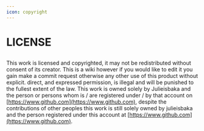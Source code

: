 ```yaml
---
icon: copyright
---
```


# LICENSE

##

This work is licensed and copyrighted, it may not be redistributed without consent of its creator. This is a wiki however if you would like to edit it you gain make a commit request otherwise any other use of this product without explicit. direct, and expressed permission, is illegal and will be punished to the fullest extent of the law. This work is owned solely by Julieisbaka and the person or persons whom is / are registered under / by that account on [https://www.github.com](https://www.github.com), despite the contributions of other peoples this work is still solely owned by julieisbaka and the person registered under this account at [https://www.github.com](https://www.github.com).
